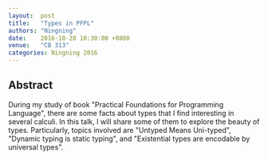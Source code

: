 ```yaml
--- 
layout:  post 
title:   "Types in PFPL"
authors: "Ningning"
date:    2016-10-28 10:30:00 +0800
venue:   "CB 313"
categories: Ningning 2016
--- 
```

## Abstract

During my study of book "Practical Foundations for Programming Language",
there
are some facts about types that I find interesting in several calculi. In
this
talk, I will share some of them to explore the beauty of types.
Particularly,
topics involved are "Untyped Means Uni-typed", "Dynamic typing is static
typing", and "Existential types are encodable by universal types".


